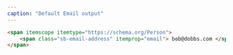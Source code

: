 ```yaml
---
caption: "Default Email output"
---
```


<!-- markdownlint-disable MD041 -->
<!-- dprint-ignore -->

```html
<span itemscope itemtype="https://schema.org/Person">
	<span class="sb-email-address" itemprop="email"> bob@dobbs.com </span>
</span>
```
